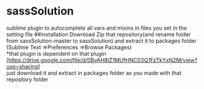 # sassSolution
sublime plugin to autocomplete all vars and mixins in files you set in the setting file
##installation
Download Zip that repository(and rename folder from sassSolution-master to sassSolution) and extract it to packages folder (Sublime Text =>Preferences =>Browse Packages)  
*that plugin is dependent on that plugin   
[https://drive.google.com/file/d/0ByAH8lZ1MUfHNC03Q1FzTkYxN2M/view?usp=sharing]  
just download it and extract in packages folder as you made with that repository folder  
